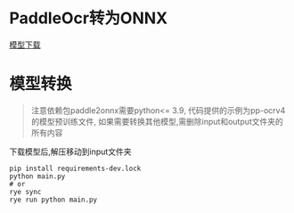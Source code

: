 # PaddleOcr转为ONNX

[模型下载](https://paddlepaddle.github.io/PaddleOCR/model/index.html)

# 模型转换

> 注意依赖包paddle2onnx需要python<= 3.9, 代码提供的示例为pp-ocrv4的模型预训练文件, 如果需要转换其他模型,需删除input和output文件夹的所有内容

下载模型后,解压移动到input文件夹

```shell
pip install requirements-dev.lock
python main.py
# or
rye sync
rye run python main.py
```